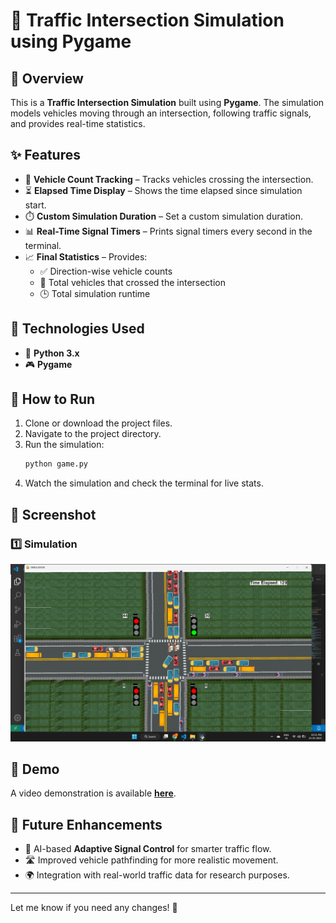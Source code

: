 # 🚦 Traffic Intersection Simulation using Pygame

## 🏁 Overview
This is a **Traffic Intersection Simulation** built using **Pygame**. The simulation models vehicles moving through an intersection, following traffic signals, and provides real-time statistics.

## ✨ Features
- 🚗 **Vehicle Count Tracking** – Tracks vehicles crossing the intersection.
- ⏳ **Elapsed Time Display** – Shows the time elapsed since simulation start.
- ⏱️ **Custom Simulation Duration** – Set a custom simulation duration.
- 📊 **Real-Time Signal Timers** – Prints signal timers every second in the terminal.
- 📈 **Final Statistics** – Provides:
  - ✅ Direction-wise vehicle counts
  - 🚦 Total vehicles that crossed the intersection
  - 🕒 Total simulation runtime

## 🔧 Technologies Used
- 🐍 **Python 3.x**
- 🎮 **Pygame**

## 🚀 How to Run
1. Clone or download the project files.
2. Navigate to the project directory.
3. Run the simulation:
   ```bash
   python game.py
   ```
4. Watch the simulation and check the terminal for live stats.

## 📸 Screenshot

### 1️⃣ Simulation
![Simulation](./screenshots/sim.png)

## 🎥 Demo
A video demonstration is available **[here](#)**.

## 🔮 Future Enhancements
- 🤖 AI-based **Adaptive Signal Control** for smarter traffic flow.
- 🛣️ Improved vehicle pathfinding for more realistic movement.
- 🌍 Integration with real-world traffic data for research purposes.

---
Let me know if you need any changes! 🚥

